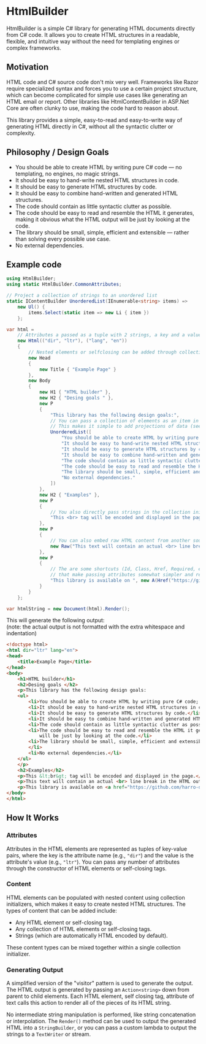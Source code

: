 # HtmlBuilder

HtmlBuilder is a simple C# library for generating HTML documents directly from C# code. It allows you to create HTML structures in a readable, flexible, and intuitive way without the need for templating engines or complex frameworks.

## Motivation

HTML code and C# source code don't mix very well. Frameworks like Razor require specialized syntax and forces you to use a certain project structure, which can become complicated for simple use cases like generating an HTML email or report. Other libraries like HtmlContentBuilder in ASP.Net Core are often clunky to use, making the code hard to reason about.

This library provides a simple, easy-to-read and easy-to-write way of generating HTML directly in C#, without all the syntactic clutter or complexity.

## Philosophy / Design Goals

- You should be able to create HTML by writing pure C# code — no templating, no engines, no magic strings.
- It should be easy to hand-write nested HTML structures in code.
- It should be easy to generate HTML structures by code.
- It should be easy to combine hand-written and generated HTML structures.
- The code should contain as little syntactic clutter as possible.
- The code should be easy to read and resemble the HTML it generates, making it obvious what the HTML output will be just by looking at the code.
- The library should be small, simple, efficient and extensible — rather than solving every possible use case.
- No external dependencies.

## Example code
```csharp
using HtmlBuilder;
using static HtmlBuilder.CommonAttributes;

// Project a collection of strings to an unordered list
static IContentBuilder UnorderedList(IEnumerable<string> items) =>
    new Ul() {
        items.Select(static item => new Li { item })
    };

var html =
    // Attributes a passed as a tuple with 2 strings, a key and a value (which may be empty).
    new Html(("dir", "ltr"), ("lang", "en"))
    {
        // Nested elements or selfclosing can be added through collection initializers.
        new Head
        {
            new Title { "Example Page" }
        },
        new Body
        {
            new H1 { "HTML builder" },
            new H2 { "Desing goals " },
            new P
            {
                "This library has the following design goals:",
                // You can pass a collection of elements as an item in the collection initializer.
                // This makes it simple to add projections of data (see UnorderedList method above).
                UnorderedList([
                    "You should be able to create HTML by writing pure C# code; no templating, no engines, no magic strings.",
                    "It should be easy to hand-write nested HTML structures in code.",
                    "It should be easy to generate HTML structures by code.",
                    "It should be easy to combine hand-written and generated HTML structures.",
                    "The code should contain as little syntactic clutter as possible.",
                    "The code should be easy to read and resemble the HTML it generates, making it obvious what the HTML output will be just by looking at the code.",
                    "The library should be small, simple, efficient and extensible; rather than solving every possible use case.",
                    "No external dependencies."
                ])
            },
            new H2 { "Examples" },
            new P
            {
                // You also directly pass strings in the collection initializer as content, these will be encoded by default.
                "This <br> tag will be encoded and displayed in the page.",
            },
            new P
            {
                // You can also embed raw HTML content from another source
                new Raw("This text will contain an actual <br> line break in the HTML output.")
            },
            new P
            {
                // The are some shortcuts (Id, Class, Href, Required, etc.) in the CommonAttributes class
                // that make passing attributes somewhat simpler and readable
                "This library is available on ", new A(Href("https://github.com/harro-dot-net/HtmlBuilder")){ "Github" },
            }
        }
    };

var htmlString = new Document(html).Render();
```
This will generate the following output:  
(note: the actual output is not formatted with the extra whitespace and indentation)
```html
<!doctype html>
<html dir="ltr" lang="en">
<head>
    <title>Example Page</title>
</head>
<body>
    <h1>HTML builder</h1>
    <h2>Desing goals </h2>
    <p>This library has the following design goals:
    <ul>
        <li>You should be able to create HTML by writing pure C# code; no templating, no engines, no magic strings.</li>
        <li>It should be easy to hand-write nested HTML structures in code.</li>
        <li>It should be easy to generate HTML structures by code.</li>
        <li>It should be easy to combine hand-written and generated HTML structures.</li>
        <li>The code should contain as little syntactic clutter as possible.</li>
        <li>The code should be easy to read and resemble the HTML it generates, making it obvious what the HTML output
            will be just by looking at the code.</li>
        <li>The library should be small, simple, efficient and extensible; rather than solving every possible use case.
        </li>
        <li>No external dependencies.</li>
    </ul>
    </p>
    <h2>Examples</h2>
    <p>This &lt;br&gt; tag will be encoded and displayed in the page.</p>
    <p>This text will contain an actual <br> line break in the HTML output.</p>
    <p>This library is available on <a href="https://github.com/harro-dot-net/HtmlBuilder">Github</a></p>
</body>
</html>
```

## How It Works

### Attributes

Attributes in the HTML elements are represented as tuples of key-value pairs, where the key is the attribute name (e.g., `"dir"`) and the value is the attribute's value (e.g., `"ltr"`). You can pass any number of attributes through the constructor of HTML elements or self-closing tags.

### Content

HTML elements can be populated with nested content using collection initializers, which makes it easy to create nested HTML structures. The types of content that can be added include:

- Any HTML element or self-closing tag.
- Any collection of HTML elements or self-closing tags.
- Strings (which are automatically HTML encoded by default).

These content types can be mixed together within a single collection initializer.

### Generating Output

A simplified version of the "visitor" pattern is used to generate the output. The HTML output is generated by passing an `Action<string>` down from parent to child elements. Each HTML element, self closing tag, attribute of text calls this action to render all of the pieces of its HTML string. 

No intermediate string manipulation is performed, like string concatenation or interpolation. The `Render()` method can be used to output the generated HTML into a `StringBuilder`, or you can pass a custom lambda to output the strings to a `TextWriter` or stream.
